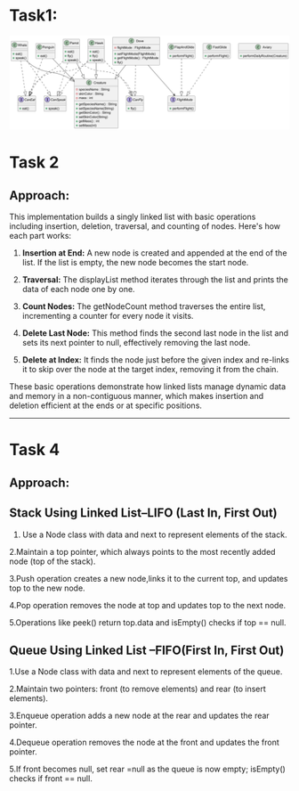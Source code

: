 # Task1:
<img src="https://github.com/naveenkumar12624/GensPark_Tasks/blob/master/src/BirdsOOPS/Diagram.png">

# Task 2
## Approach:
This implementation builds a singly linked list with basic operations including insertion,
deletion, traversal, and counting of nodes. Here's how each part works:
 
1. **Insertion at End:** A new node is created and appended at the end of the list.
     If the list is empty, the new node becomes the start node.
 
2. **Traversal:** The displayList method iterates through the list and prints the data
    of each node one by one.
 
3. **Count Nodes:** The getNodeCount method traverses the entire list, incrementing a
     counter for every node it visits.
 
4. **Delete Last Node:** This method finds the second last node in the list and sets
    its next pointer to null, effectively removing the last node.
5. **Delete at Index:** It finds the node just before the given index and re-links it to
     skip over the node at the target index, removing it from the chain.
 
These basic operations demonstrate how linked lists manage dynamic data and memory in a
non-contiguous manner, which makes insertion and deletion efficient at the ends or
at specific positions.

-------------------------------------------------------------------------
# Task 4
## Approach:
## Stack Using Linked List–LIFO (Last In, First Out) 

1. Use a Node class with data and next to represent elements of the stack.
   
2.Maintain a top pointer, which always points to the most recently added node (top of the stack).

3.Push operation creates a new node,links it to the current top, and updates top to the new node.

4.Pop operation removes the node at top and updates top to the next node.

5.Operations like peek() return top.data and isEmpty() checks if top == null.

## Queue Using Linked List –FIFO(First In, First Out)

1.Use a Node class with data and next to represent elements of the queue.

2.Maintain two pointers: front (to remove elements) and rear (to insert elements).

3.Enqueue operation adds a new node at the rear and updates the rear pointer.

4.Dequeue operation removes the node at the front and updates the front pointer.

5.If front becomes null, set rear =null as the queue is now empty; isEmpty() checks if front == null.
